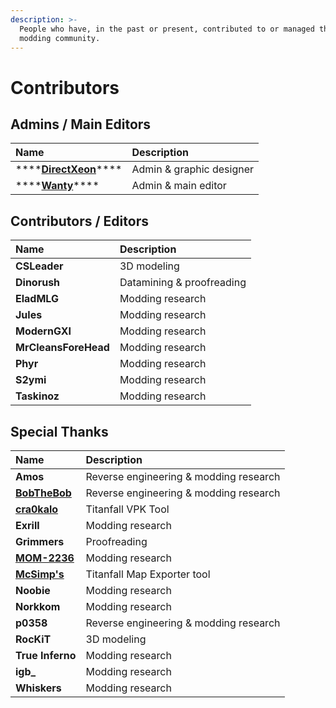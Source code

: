 ```yaml
---
description: >-
  People who have, in the past or present, contributed to or managed this wiki &
  modding community.
---
```


# Contributors

## Admins / Main Editors

| Name | Description |
| :--- | :--- |
| \*\*\*\*[**DirectXeon**](https://leonbenkovic.com/)\*\*\*\* | Admin & graphic designer |
| \*\*\*\*[**Wanty**](https://github.com/Wanty5883)\*\*\*\* | Admin & main editor |

## Contributors / Editors

| Name | Description |
| :--- | :--- |
| **CSLeader** | 3D modeling |
| **Dinorush** | Datamining & proofreading |
| **EladMLG** | Modding research |
| **Jules** | Modding research |
| **ModernGXI** | Modding research |
| **MrCleansForeHead** | Modding research |
| **Phyr** | Modding research |
| **S2ymi** | Modding research |
| **Taskinoz** | Modding research |

## Special Thanks

| Name | Description |
| :--- | :--- |
| **Amos** | Reverse engineering & modding research |
| [**BobTheBob**](https://github.com/BobTheBob9) | Reverse engineering & modding research |
| [**cra0kalo**](https://github.com/cra0kalo) | Titanfall VPK Tool |
| **Exrill** | Modding research |
| **Grimmers** | Proofreading |
| [**MOM-2236**](https://github.com/mom-2236/) | Modding research |
| [**McSimp's**](https://github.com/McSimp) | Titanfall Map Exporter tool |
| **Noobie** | Modding research |
| **Norkkom** | Modding research |
| **p0358** | Reverse engineering & modding research |
| **RocKiT** | 3D modeling |
| **True Inferno** | Modding research |
| **igb\_** | Modding research |
| **Whiskers** | Modding research |

